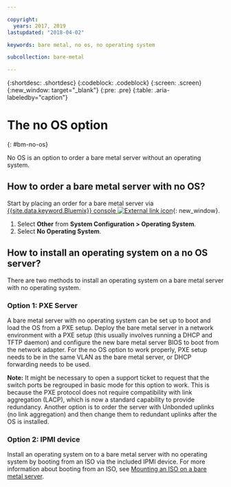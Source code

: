 ```yaml
---

copyright:
  years: 2017, 2019
lastupdated: "2018-04-02"

keywords: bare metal, no os, no operating system

subcollection: bare-metal

---
```


{:shortdesc: .shortdesc}
{:codeblock: .codeblock}
{:screen: .screen}
{:new_window: target="_blank"}
{:pre: .pre}
{:table: .aria-labeledby="caption"}

# The no OS option
{: #bm-no-os}

No OS is an option to order a bare metal server without an operating system.

## How to order a bare metal server with no OS?

Start by placing an order for a bare metal server via [{{site.data.keyword.Bluemix}} console ![External link icon](../icons/launch-glyph.svg)](https://cloud.ibm.com){: new_window}.

1. Select **Other** from **System Configuration > Operating System**.
2. Select **No Operating System**.

## How to install an operating system on a no OS server?

There are two methods to install an operating system on a bare metal server with no operating system.

### Option 1: PXE Server

A bare metal server with no operating system can be set up to boot and load the OS from a PXE setup.<!--(see [Preboot_Execution_Environment](http://en.wikipedia.org/wiki/Preboot_Execution_Environment) for more information)--> Deploy the bare metal server in a network environment with a PXE setup (this usually involves running a DHCP and TFTP daemon) and configure the new bare metal server BIOS to boot from the network adapter. For the no OS option to work properly, PXE setup needs to be in the same VLAN as the bare metal server, or DHCP forwarding needs to be used.

**Note:** It might be necessary to open a support ticket to request that the switch ports be regrouped in basic mode for this option to work. This is because the PXE protocol does not require compatibility with link aggregation (LACP), <!--see [Link Aggregation](http://en.wikipedia.org/wiki/Link_aggregation))--> which is now a standard capability to provide redundancy. Another option is to order the server with Unbonded uplinks (no link aggregation) and then change them to redundant uplinks after the OS is installed.

### Option 2: IPMI device

Install an operating system on to a bare metal server with no operating system by booting from an ISO via the included IPMI device. For more information about booting from an ISO, see [Mounting an ISO on a bare metal server](/docs/bare-metal?topic=bare-metal-mounting-an-iso-on-a-bare-metal-server).
